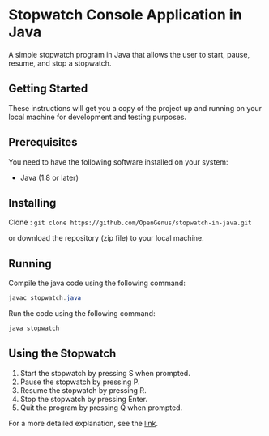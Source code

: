 # Stopwatch Console Application in Java

A simple stopwatch program in Java that allows the user to start, pause, resume, and stop a stopwatch.

## Getting Started
These instructions will get you a copy of the project up and running on your local machine for development and testing purposes.

## Prerequisites
You need to have the following software installed on your system:

* Java (1.8 or later)

## Installing
Clone : `git clone https://github.com/OpenGenus/stopwatch-in-java.git` 

or download the repository (zip file) to your local machine.

## Running
Compile the java code using the following command:
```java
javac stopwatch.java
```
Run the code using the following command:

```java
java stopwatch
```
## Using the Stopwatch
1. Start the stopwatch by pressing S when prompted.
2. Pause the stopwatch by pressing P.
3. Resume the stopwatch by pressing R.
4. Stop the stopwatch by pressing Enter.
5. Quit the program by pressing Q when prompted.

For a more detailed explanation, see the [link](https://iq.opengenus.org/stopwatch-in-java/).
